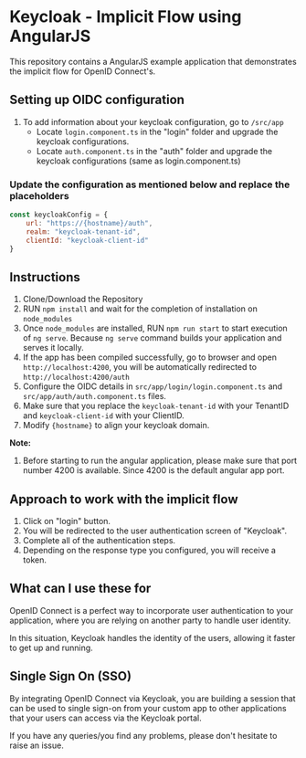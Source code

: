 # Keycloak - Implicit Flow using AngularJS

This repository contains a AngularJS example application that demonstrates the implicit flow for OpenID Connect's.

## Setting up OIDC configuration

1. To add information about your keycloak configuration, go to `/src/app`
    * Locate `login.component.ts` in the "login" folder and upgrade the keycloak configurations.
    * Locate `auth.component.ts` in the "auth" folder and upgrade the keycloak configurations (same as login.component.ts)

### Update the configuration as mentioned below and replace the placeholders

```javascript
const keycloakConfig = {
    url: "https://{hostname}/auth",
    realm: "keycloak-tenant-id",
    clientId: "keycloak-client-id"
}
```

## Instructions

1. Clone/Download the Repository
2. RUN `npm install` and wait for the completion of installation on `node_modules`
3. Once `node_modules` are installed, RUN `npm run start` to start execution of `ng serve`. Because `ng serve` command builds your application and serves it locally.
4. If the app has been compiled successfully, go to browser and open `http://localhost:4200`, you will be automatically redirected to `http://localhost:4200/auth`
5. Configure the OIDC details in ```src/app/login/login.component.ts``` and ```src/app/auth/auth.component.ts``` files.
6. Make sure that you replace the `keycloak-tenant-id` with your TenantID and `keycloak-client-id` with your ClientID.
7. Modify `{hostname}` to align your keycloak domain.

**Note:**

1. Before starting to run the angular application, please make sure that port number 4200 is available. Since 4200 is the default angular app port.

## Approach to work with the implicit flow

1. Click on "login" button.
2. You will be redirected to the user authentication screen of "Keycloak".
3. Complete all of the authentication steps.
4. Depending on the response type you configured, you will receive a token.

## What can I use these for

OpenID Connect is a perfect way to incorporate user authentication to your application, where you are relying on another party to handle user identity.

In this situation, Keycloak handles the identity of the users, allowing it faster to get up and running.

## Single Sign On (SSO)

By integrating OpenID Connect via Keycloak, you are building a session that can be used to single sign-on from your custom app to other applications that your users can access via the Keycloak portal.

If you have any queries/you find any problems, please don't hesitate to raise an issue.
